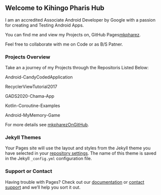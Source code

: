 ## Welcome to Kihingo Pharis Hub

I am an accredited Associate Android Developer by Google with a passion for creating and Testing Android Apps.

You can find me and view my Projects on, GitHub Pages[mkpharez](https://github.com/mkpharez). 

Feel free to collaborate with me on Code or as B/S Patner.

### Projects Overview

Take an a journey of my Projects through the Repositoris Listed Below:

Android-CandyCodedApplication

RecyclerViewTutorial2017

GADS2020-Chama-App

Kotlin-Coroutine-Examples

Android-MyMemory-Game


For more details see [mkpharezOnGitHub](https://github.com/mkpharez).

### Jekyll Themes

Your Pages site will use the layout and styles from the Jekyll theme you have selected in your [repository settings](https://github.com/mkpharez/footzMagartee/settings/pages). The name of this theme is saved in the Jekyll `_config.yml` configuration file.

### Support or Contact

Having trouble with Pages? Check out our [documentation](https://docs.github.com/categories/github-pages-basics/) or [contact support](https://support.github.com/contact) and we’ll help you sort it out.
